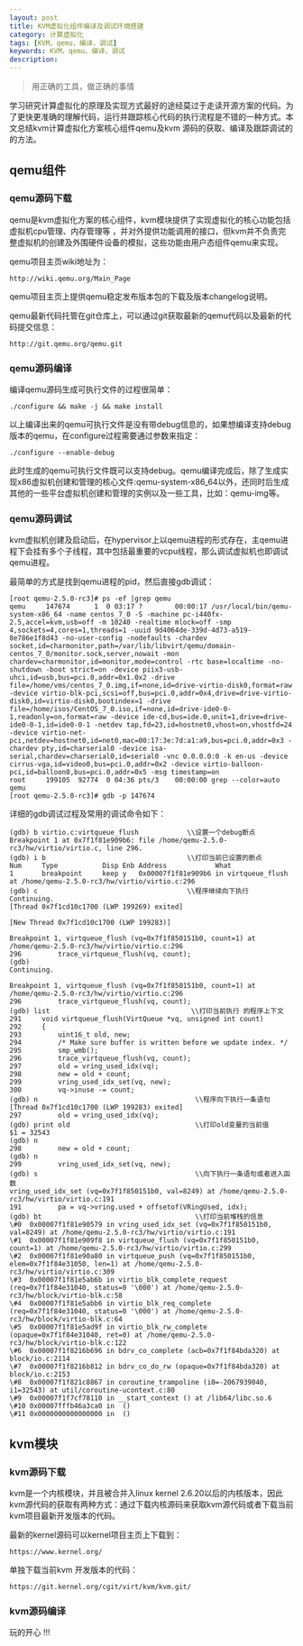 ```yaml
---
layout: post
title: KVM虚拟化组件编译及调试环境搭建
category: 计算虚拟化
tags: [KVM，qemu，编译，调试]
keywords: KVM，qemu，编译，调试
description: 
---
```


> 用正确的工具，做正确的事情

学习研究计算虚拟化的原理及实现方式最好的途经莫过于走读开源方案的代码。为了更快更准确的理解代码，运行并跟踪核心代码的执行流程是不错的一种方式。本文总结kvm计算虚拟化方案核心组件qemu及kvm 源码的获取、编译及跟踪调试的的方法。

## qemu组件

### qemu源码下载
qemu是kvm虚拟化方案的核心组件，kvm模块提供了实现虚拟化的核心功能包括虚拟机cpu管理、内存管理等 ，并对外提供功能调用的接口，但kvm并不负责完整虚拟机的创建及外围硬件设备的模拟，这些功能由用户态组件qemu来实现。

qemu项目主页wiki地址为：
	
	http://wiki.qemu.org/Main_Page

qemu项目主页上提供qemu稳定发布版本包的下载及版本changelog说明。

qemu最新代码托管在git仓库上，可以通过git获取最新的qemu代码以及最新的代码提交信息：

	http://git.qemu.org/qemu.git

### qemu源码编译

编译qemu源码生成可执行文件的过程很简单：

	./configure && make -j && make install

以上编译出来的qemu可执行文件是没有带debug信息的，如果想编译支持debug版本的qemu，在configure过程需要通过参数来指定：

	./configure --enable-debug

此时生成的qemu可执行文件既可以支持debug。qemu编译完成后，除了生成实现x86虚拟机创建和管理的核心文件:qemu-system-x86_64以外，还同时后生成其他的一些平台虚拟机创建和管理的实例以及一些工具，比如：qemu-img等。

### qemu源码调试

kvm虚拟机创建及启动后，在hypervisor上以qemu进程的形式存在，主qemu进程下会挂有多个子线程，其中包括最重要的vcpu线程，那么调试虚拟机也即调试qemu进程。

最简单的方式是找到qemu进程的pid，然后直接gdb调试：

	[root qemu-2.5.0-rc3]# ps -ef |grep qemu
	qemu     147674      1  0 03:17 ?        00:00:17 /usr/local/bin/qemu-system-x86_64 -name centos_7_0 -S -machine pc-i440fx-2.5,accel=kvm,usb=off -m 10240 -realtime mlock=off -smp 4,sockets=4,cores=1,threads=1 -uuid 9d4064de-339d-4d73-a519-8e786e1f8d43 -no-user-config -nodefaults -chardev socket,id=charmonitor,path=/var/lib/libvirt/qemu/domain-centos_7_0/monitor.sock,server,nowait -mon chardev=charmonitor,id=monitor,mode=control -rtc base=localtime -no-shutdown -boot strict=on -device piix3-usb-uhci,id=usb,bus=pci.0,addr=0x1.0x2 -drive file=/home/vms/centos_7_0.img,if=none,id=drive-virtio-disk0,format=raw -device virtio-blk-pci,scsi=off,bus=pci.0,addr=0x4,drive=drive-virtio-disk0,id=virtio-disk0,bootindex=1 -drive file=/home/isos/CentOS_7_0.iso,if=none,id=drive-ide0-0-1,readonly=on,format=raw -device ide-cd,bus=ide.0,unit=1,drive=drive-ide0-0-1,id=ide0-0-1 -netdev tap,fd=23,id=hostnet0,vhost=on,vhostfd=24 -device virtio-net-pci,netdev=hostnet0,id=net0,mac=00:17:3e:7d:a1:a9,bus=pci.0,addr=0x3 -chardev pty,id=charserial0 -device isa-serial,chardev=charserial0,id=serial0 -vnc 0.0.0.0:0 -k en-us -device cirrus-vga,id=video0,bus=pci.0,addr=0x2 -device virtio-balloon-pci,id=balloon0,bus=pci.0,addr=0x5 -msg timestamp=on
	root     199105  92774  0 04:36 pts/3    00:00:00 grep --color=auto qemu
	[root qemu-2.5.0-rc3]# gdb -p 147674

详细的gdb调试过程及常用的调试命令如下：

	(gdb) b virtio.c:virtqueue_flush            \\设置一个debug断点
	Breakpoint 1 at 0x7f1f81e909b6: file /home/qemu-2.5.0-rc3/hw/virtio/virtio.c, line 296.
	(gdb) i b                                   \\打印当前已设置的断点
	Num     Type           Disp Enb Address            What
	1       breakpoint     keep y   0x00007f1f81e909b6 in virtqueue_flush at /home/qemu-2.5.0-rc3/hw/virtio/virtio.c:296
	(gdb) c                                     \\程序继续向下执行
	Continuing.
	[Thread 0x7f1cd10c1700 (LWP 199269) exited]
	
	[New Thread 0x7f1cd10c1700 (LWP 199283)]
	
	Breakpoint 1, virtqueue_flush (vq=0x7f1f850151b0, count=1) at /home/qemu-2.5.0-rc3/hw/virtio/virtio.c:296
	296         trace_virtqueue_flush(vq, count);
	(gdb)
	Continuing.
	
	Breakpoint 1, virtqueue_flush (vq=0x7f1f850151b0, count=1) at /home/qemu-2.5.0-rc3/hw/virtio/virtio.c:296
	296         trace_virtqueue_flush(vq, count);
	(gdb) list                                   \\打印当前执行 的程序上下文 
	291     void virtqueue_flush(VirtQueue *vq, unsigned int count)
	292     {
	293         uint16_t old, new;
	294         /* Make sure buffer is written before we update index. */
	295         smp_wmb();
	296         trace_virtqueue_flush(vq, count);
	297         old = vring_used_idx(vq);
	298         new = old + count;
	299         vring_used_idx_set(vq, new);
	300         vq->inuse -= count;
	(gdb) n                                       \\程序向下执行一条语句
	[Thread 0x7f1cd10c1700 (LWP 199283) exited]
	297         old = vring_used_idx(vq);
	(gdb) print old                               \\打印old变量的当前值
	$1 = 32543
	(gdb) n
	298         new = old + count;
	(gdb) n
	299         vring_used_idx_set(vq, new);
	(gdb) s                                       \\向下执行一条语句或者进入函数
	vring_used_idx_set (vq=0x7f1f850151b0, val=8249) at /home/qemu-2.5.0-rc3/hw/virtio/virtio.c:191
	191         pa = vq->vring.used + offsetof(VRingUsed, idx);
	(gdb) bt                                      \\打印当前堆栈的信息
	\#0  0x00007f1f81e90579 in vring_used_idx_set (vq=0x7f1f850151b0, val=8249) at /home/qemu-2.5.0-rc3/hw/virtio/virtio.c:191
	\#1  0x00007f1f81e909f8 in virtqueue_flush (vq=0x7f1f850151b0, count=1) at /home/qemu-2.5.0-rc3/hw/virtio/virtio.c:299	
	\#2  0x00007f1f81e90a80 in virtqueue_push (vq=0x7f1f850151b0, elem=0x7f1f84e31050, len=1) at /home/qemu-2.5.0-rc3/hw/virtio/virtio.c:309
	\#3  0x00007f1f81e5ab6b in virtio_blk_complete_request (req=0x7f1f84e31040, status=0 '\000') at /home/qemu-2.5.0-rc3/hw/block/virtio-blk.c:58
	\#4  0x00007f1f81e5abb6 in virtio_blk_req_complete (req=0x7f1f84e31040, status=0 '\000') at /home/qemu-2.5.0-rc3/hw/block/virtio-blk.c:64
	\#5  0x00007f1f81e5ad9f in virtio_blk_rw_complete (opaque=0x7f1f84e31040, ret=0) at /home/qemu-2.5.0-rc3/hw/block/virtio-blk.c:122
	\#6  0x00007f1f8216b696 in bdrv_co_complete (acb=0x7f1f84bda320) at block/io.c:2114
	\#7  0x00007f1f8216b812 in bdrv_co_do_rw (opaque=0x7f1f84bda320) at block/io.c:2153
	\#8  0x00007f1f821c8867 in coroutine_trampoline (i0=-2067939040, i1=32543) at util/coroutine-ucontext.c:80
	\#9  0x00007f1f7cf78110 in __start_context () at /lib64/libc.so.6
	\#10 0x00007fffb46a3ca0 in  ()
	\#11 0x0000000000000000 in  ()




## kvm模块

### kvm源码下载

kvm是一个内核模块，并且被合并入linux kernel 2.6.20以后的内核版本，因此kvm源代码的获取有两种方式：通过下载内核源码来获取kvm源代码或者下载当前kvm项目最新开发版本的代码。

最新的kernel源码可以kernel项目主页上下载到：

	https://www.kernel.org/

单独下载当前kvm 开发版本的代码：

	https://git.kernel.org/cgit/virt/kvm/kvm.git/


### kvm源码编译




玩的开心 !!!
